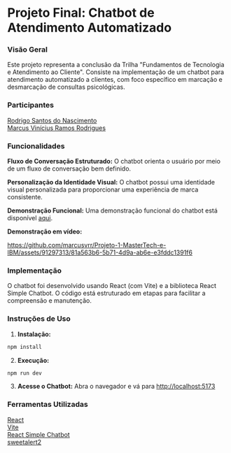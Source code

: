 # Projeto Final: Chatbot de Atendimento Automatizado

### Visão Geral
Este projeto representa a conclusão da Trilha "Fundamentos de Tecnologia e Atendimento ao Cliente". Consiste na implementação de um chatbot para atendimento automatizado a clientes, com foco específico em marcação e desmarcação de consultas psicológicas. 

### Participantes
[Rodrigo Santos do Nascimento](https://github.com/desatinar)  
[Marcus Vinícius Ramos Rodrigues](https://github.com/marcusvrr) 

### Funcionalidades
**Fluxo de Conversação Estruturado:** O chatbot orienta o usuário por meio de um fluxo de conversação bem definido.

**Personalização da Identidade Visual:** O chatbot possui uma identidade visual personalizada para proporcionar uma experiência de marca consistente.

**Demonstração Funcional:** Uma demonstração funcional do chatbot está disponível [aqui](https://jolly-alpaca-356c20.netlify.app/).

**Demonstração em vídeo:**

https://github.com/marcusvrr/Projeto-1-MasterTech-e-IBM/assets/91297313/81a563b6-5b71-4d9a-ab6e-e3fddc1391f6


### Implementação
O chatbot foi desenvolvido usando React (com Vite) e a biblioteca React Simple Chatbot. O código está estruturado em etapas para facilitar a compreensão e manutenção.

### Instruções de Uso
1. **Instalação:**

```js
npm install
```

2. **Execução:**

```js
npm run dev
```
3. **Acesse o Chatbot:**
Abra o navegador e vá para <http://localhost:5173>

### Ferramentas Utilizadas
[React](https://react.dev/)  
[Vite](https://pt.vitejs.dev/)  
[React Simple Chatbot](https://lucasbassetti.com.br/react-simple-chatbot/)  
[sweetalert2](https://sweetalert2.github.io/)
